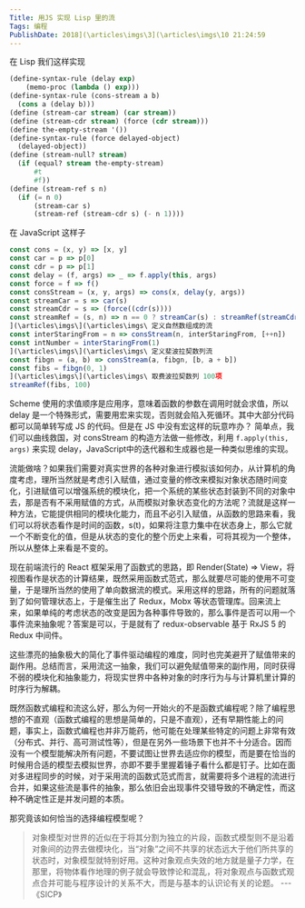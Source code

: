 ```yaml
---
Title: 用JS 实现 Lisp 里的流 
Tags: 编程 
PublishDate: 2018](\articles\imgs\3](\articles\imgs\10 21:24:59 
---
```

在 Lisp 我们这样实现
``` lisp
(define-syntax-rule (delay exp) 
    (memo-proc (lambda () exp)))
(define-syntax-rule (cons-stream a b) 
  (cons a (delay b)))
(define (stream-car stream) (car stream))
(define (stream-cdr stream) (force (cdr stream)))
(define the-empty-stream '())
(define-syntax-rule (force delayed-object)
  (delayed-object))
(define (stream-null? stream)
  (if (equal? stream the-empty-stream)
      #t
      #f))
(define (stream-ref s n)
  (if (= n 0)
      (stream-car s)
      (stream-ref (stream-cdr s) (- n 1))))
```

在 JavaScript  这样子
``` javascript
const cons = (x, y) => [x, y]
const car = p => p[0]
const cdr = p => p[1]
const delay = (f, args) => _ => f.apply(this, args)
const force = f => f()
const consStream = (x, y, args) => cons(x, delay(y, args))
const streamCar = s => car(s)
const streamCdr = s => (force((cdr(s))))
const streamRef = (s, n) => n == 0 ? streamCar(s) : streamRef(streamCdr(s), --n)
](\articles\imgs\](\articles\imgs\ 定义自然数组成的流
const interStaringFrom = n => consStream(n, interStaringFrom, [++n])
const intNumber = interStaringFrom(1)
](\articles\imgs\](\articles\imgs\ 定义斐波拉契数列流
const fibgn = (a, b) => consStream(a, fibgn, [b, a + b])
const fibs = fibgn(0, 1)
](\articles\imgs\](\articles\imgs\ 取费波拉契数列 100项
streamRef(fibs, 100)
```

Scheme 使用的求值顺序是应用序，意味着函数的参数在调用时就会求值，所以 delay 是一个特殊形式，需要用宏来实现，否则就会陷入死循环。其中大部分代码都可以简单转写成 JS 的代码。但是在 JS 中没有宏这样的玩意咋办？ 简单点，我们可以曲线救国，对 consStream 的构造方法做一些修改，利用 `f.apply(this, args)` 来实现 delay，JavaScript中的迭代器和生成器也是一种类似思维的实现。

流能做啥？如果我们需要对真实世界的各种对象进行模拟该如何办，从计算机的角度考虑，理所当然就是考虑引入赋值，通过变量的修改来模拟对象状态随时间变化，引进赋值可以增强系统的模块化，把一个系统的某些状态封装到不同的对象中去，那是否有不采用赋值的方式，从而模拟对象状态变化的方法呢？流就是这样一种方法，它能提供相同的模块化能力，而且不必引入赋值，从函数的思路来看，我们可以将状态看作是时间的函数，s(t)，如果将注意力集中在状态身上，那么它就一个不断变化的值，但是从状态的变化的整个历史上来看，可将其视为一个整体，所以从整体上来看是不变的。

现在前端流行的 React 框架采用了函数式的思路，即 Render(State) => View，将视图看作是状态的计算结果，既然采用函数式范式，那么就要尽可能的使用不可变量，于是理所当然的使用了单向数据流的模式。采用这样的思路，所有的问题就落到了如何管理状态上，于是催生出了 Redux，Mobx 等状态管理库。回来流上来，如果单纯的考虑状态的改变是因为各种事件导致的，那么事件是否可以用一个事件流来抽象呢？答案是可以，于是就有了 redux-observable 基于 RxJS 5 的 Redux 中间件。

这些漂亮的抽象极大的简化了事件驱动编程的难度，同时也完美避开了赋值带来的副作用。总结而言，采用流这一抽象，我们可以避免赋值带来的副作用，同时获得不弱的模块化和抽象能力，将现实世界中各种对象的时序行为与与计算机里计算的时序行为解耦。

既然函数式编程和流这么好，那么为何一开始火的不是函数式编程呢？除了编程思想的不直观（函数式编程的思想是简单的，只是不直观），还有早期性能上的问题，事实上，函数式编程也并非万能药，他可能在处理某些特定的问题上非常有效（分布式、并行、高可测试性等），但是在另外一些场景下也并不十分适合。因而没有一个模型能解决所有问题，不要试图让世界去适应你的模型，而是要在恰当的时候用合适的模型去模拟世界，亦即不要手里握着锤子看什么都是钉子。比如在面对多进程同步的时候，对于采用流的函数式范式而言，就需要将多个进程的流进行合并，如果这些流是事件的抽象，那么依旧会出现事件交错导致的不确定性，而这种不确定性正是并发问题的本质。

那究竟该如何恰当的选择编程模型呢？
> 对象模型对世界的近似在于将其分割为独立的片段，函数式模型则不是沿着对象间的边界去做模块化，当“对象”之间不共享的状态远大于他们所共享的状态时，对象模型就特别好用。这种对象观点失效的地方就是量子力学，在那里，将物体看作地理的例子就会导致悖论和混乱，将对象观点与函数式观点合并可能与程序设计的关系不大，而是与基本的认识论有关的论题。 --- 《SICP》